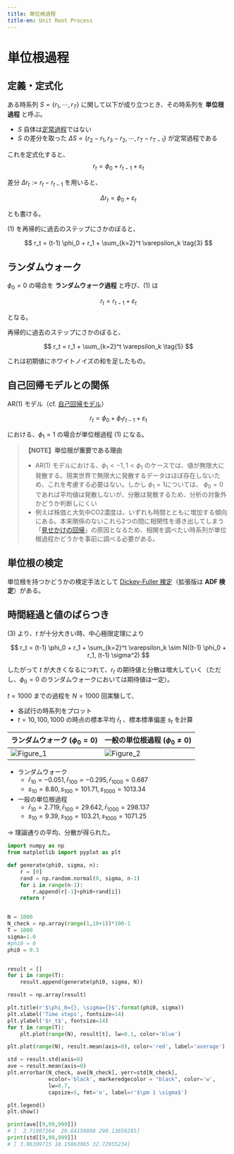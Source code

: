 ```yaml
---
title: 単位根過程
title-en: Unit Root Process
---
```


# 単位根過程

## 定義・定式化

ある時系列 $S = \{r_1, \cdots, r_T\}$ に関して以下が成り立つとき、その時系列を **単位根過程** と呼ぶ。

- $S$ 自体は[定常過程](stationary-process.md)ではない
- $S$ の差分を取った $\Delta S = \{r_2-r_1, r_3-r_2, \cdots, r_T-r_{T-1}\}$ が定常過程である


これを定式化すると、
$$
r_t = \phi_0 + r_{t-1} + \varepsilon_t
\tag{1}
$$

差分 $\Delta r_t := r_t - r_{t-1}$ を用いると、

$$
\Delta r_t = \phi_0 + \varepsilon_t
\tag{2}
$$

とも書ける。

$(1)$ を再帰的に過去のステップにさかのぼると、

$$
r_t = (t-1) \phi_0 + r_1 + \sum_{k=2}^t \varepsilon_k
\tag{3}
$$


## ランダムウォーク

$\phi_0 = 0$ の場合を **ランダムウォーク過程** と呼び、$(1)$ は

$$
r_t = r_{t-1} + \varepsilon_t
\tag{4}
$$

となる。

再帰的に過去のステップにさかのぼると、

$$
r_t = r_1 + \sum_{k=2}^t \varepsilon_k
\tag{5}
$$

これは初期値にホワイトノイズの和を足したもの。


## 自己回帰モデルとの関係

$\mathrm{AR}(1)$ モデル（cf. [自己回帰モデル](models/autoregressive-model.md)）

$$
r_t = \phi_0 + \phi_1 r_{t-1} + \varepsilon_t
$$

における、$\phi_1 = 1$ の場合が単位根過程 $(1)$ になる。




> **【NOTE】単位根が重要である理由**
> 
> - $\mathrm{AR}(1)$ モデルにおける、$\phi_1 \lt -1, 1 \lt \phi_1$ のケースでは、値が無限大に発散する。現実世界で無限大に発散するデータはほぼ存在しないため、これを考慮する必要はない。しかし $\phi_1=1$については、 $\phi_0 = 0$ であれば平均値は発散しないが、分散は発散するため、分析の対象外かどうか判断しにくい
> - 例えば株価と大気中CO2濃度は、いずれも時間とともに増加する傾向にある。本来関係のないこれら2つの間に相関性を導き出してしまう「[見せかけの回帰](spurious-regression.md)」の原因となるため、相関を調べたい時系列が単位根過程かどうかを事前に調べる必要がある。


## 単位根の検定

単位根を持つかどうかの検定手法として [Dickey-Fuller 検定](../../Math/statistics/hypothesis-testing/dickey-fuller-testing.md)（拡張版は **ADF 検定**）がある。


## 時間経過と値のばらつき

$(3)$ より、$t$ が十分大きい時、中心極限定理により

$$
r_t = (t-1) \phi_0 + r_1 + \sum_{k=2}^t \varepsilon_k \sim N((t-1) \phi_0 + r_1, (t-1) \sigma^2)
$$

したがって $t$ が大きくなるにつれて、$r_t$ の期待値と分散は増大していく（ただし、$\phi_0=0$ のランダムウォークにおいては期待値は一定）。

$t=1000$ までの過程を $N=1000$ 回実験して、
- 各試行の時系列をプロット
- $t=10, 100, 1000$ の時点の標本平均 $\bar{r}_t$ 、標本標準偏差 $s_t$ を計算

| ランダムウォーク $(\phi_0 = 0)$ | 一般の単位根過程 $(\phi_0 \ne 0)$ |
| :-- | :-- |
| ![Figure_1](https://user-images.githubusercontent.com/13412823/246478290-f0b79d44-06f2-42f3-ba52-90da736281f9.png) | ![Figure_2](https://user-images.githubusercontent.com/13412823/246478302-61252bfd-b881-4667-bc36-f1f2ca363b28.png) |

- ランダムウォーク
	- $\bar{r}_{10} = -0.051, \bar{r}_{100} = -0.295, \bar{r}_{1000} = 0.687$
	- $s_{10} = 8.80, s_{100} = 101.71, s_{1000} = 1013.34$
- 一般の単位根過程
	- $\bar{r}_{10} = 2.719, \bar{r}_{100} = 29.642, \bar{r}_{1000} = 298.137$
	- $s_{10} = 9.39, s_{100} = 103.21, s_{1000} = 1071.25$

→ 理論通りの平均、分散が得られた。

```python
import numpy as np
from matplotlib import pyplot as plt

def generate(phi0, sigma, n):
	r = [0]
	rand = np.random.normal(0, sigma, n-1)
	for i in range(n-1):
		r.append(r[-1]+phi0+rand[i])
	return r


N = 1000
N_check = np.array(range(1,10+1))*100-1
T = 1000
sigma=1.0
#phi0 = 0
phi0 = 0.3


result = []
for i in range(T):
	result.append(generate(phi0, sigma, N))

result = np.array(result)

plt.title(r'$\phi_0={}, \sigma={}$'.format(phi0, sigma))
plt.xlabel('Time steps', fontsize=14)
plt.ylabel('$r_t$', fontsize=14)
for t in range(T):
	plt.plot(range(N), result[t], lw=0.1, color='blue')

plt.plot(range(N), result.mean(axis=0), color='red', label='average')

std = result.std(axis=0)
ave = result.mean(axis=0)
plt.errorbar(N_check, ave[N_check], yerr=std[N_check],
			 ecolor='black', markeredgecolor = "black", color='w',
			 lw=0.7,
			 capsize=5, fmt='o', label=r'$\pm 1 \sigma$')

plt.legend()
plt.show()

print(ave[[9,99,999]])
# [  2.71907164  29.64150098 298.13659285]
print(std[[9,99,999]])
# [ 3.06399715 10.15863065 32.72955234]
```


